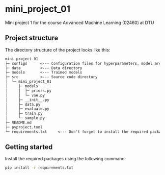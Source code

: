 # mini_project_01

Mini project 1 for the course Advanced Machine Learning (02460) at DTU

## Project structure

The directory structure of the project looks like this:
```txt
mini-project-01        
├─ configs      <--- Configuration files for hyperparameters, model architecture, etc.
├─ data         <--- Data directory
├─ models       <--- Trained models
├─ src          <--- Source code directory
│  └─ mini_project_01  
│     ├─ models        
│     │  ├─ priors.py  
│     │  └─ vae.py     
│     ├─ __init__.py   
│     ├─ data.py       
│     ├─ evaluate.py   
│     ├─ train.py      
│     └─ sample.py  
├─ README.md           
├─ pyproject.toml      
└─ requirements.txt     <--- Don't forget to install the required packages   
```
## Getting started
Install the required packages using the following command:
```bash
pip install -r requirements.txt
```

